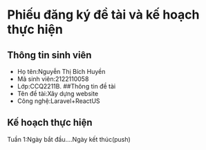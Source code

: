 # Phiếu đăng ký đề tài và kế hoạch thực hiện
## Thông tin sinh viên
- Họ tên:Nguyễn Thị Bích Huyền
- Mã sinh viên:2122110058
- Lớp:CCQ2211B.
##Thông tin đề tài
- Tên đề tài:Xây dựng website
- Công nghệ:Laravel+ReactUS
## Kế hoạch thực hiện
Tuần 1:Ngày bắt đầu....Ngày kết thúc(push)



